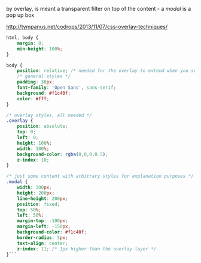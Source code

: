 by overlay, is meant a transparent filter on top of the content - 
a *modal* is a pop up box

http://tympanus.net/codrops/2013/11/07/css-overlay-techniques/

```css
html, body {
    margin: 0;
    min-height: 100%;
}

body {
    position: relative; /* needed for the overlay to extend when you scroll */
    /* general styles */
    padding: 30px;
    font-family: 'Open Sans', sans-serif;
    background: #f1c40f;
    color: #fff;
}

/* overlay styles, all needed */
.overlay {
    position: absolute;
    top: 0;
    left: 0;
    height: 100%;
    width: 100%;
    background-color: rgba(0,0,0,0.5);
    z-index: 10;
}

/* just some content with arbitrary styles for explanation purposes */
.modal {
    width: 300px;
    height: 200px;
    line-height: 200px;
    position: fixed;
    top: 50%; 
    left: 50%;
    margin-top: -100px;
    margin-left: -150px;
    background-color: #f1c40f;
    border-radius: 5px;
    text-align: center;
    z-index: 11; /* 1px higher than the overlay layer */
}```
